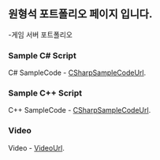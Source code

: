 ## 원형석 포트폴리오 페이지 입니다.

-게임 서버 포트폴리오

### Sample C# Script
C# SampleCode - [CSharpSampleCodeUrl](https://github.com/WonHyeongSeok/ServerCSharpCode).

### Sample C++ Script
C++ SampleCode - [CSharpSampleCodeUrl](https://github.com/WonHyeongSeok/ServerCPP).

### Video
Video - [VideoUrl](https://youtu.be/q2wwcHjqtTQ).

